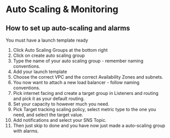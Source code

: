 # Auto Scaling & Monitoring

## How to set up auto-scaling and alarms

You must have a launch template ready

1. Click Auto Scaling Groups at the bottom right
2. Click on create auto scaling group
3. Type the name of your auto scaling group - remember naming conventions.
4. Add your launch template
5. Choose the correct VPC and the correct Availability Zones and subnets.
6. You now want to attach a new load balancer - follow naming conventions.
7. Pick internet facing and create a target group in Listeners and routing and pick it as your default routing.
8. Set your capacity to however much you need.
9. Pick Target tracking scaling policy, select metric type to the one you need, and select the target value.
10. Add notifications and select your SNS Topic.
11. Then just skip to done and you have now just made a auto-scaling group with alarms.

